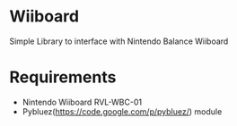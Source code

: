 Wiiboard
=================
Simple Library to interface with Nintendo Balance Wiiboard


Requirements
================
- Nintendo Wiiboard RVL-WBC-01
- Pybluez(https://code.google.com/p/pybluez/) module
